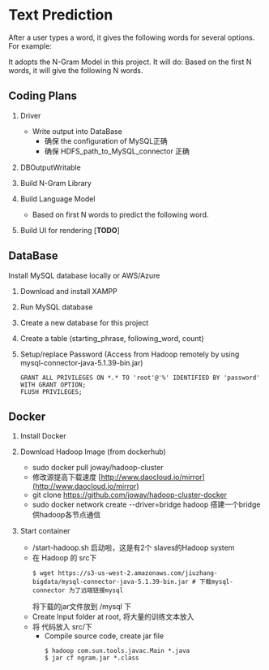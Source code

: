# Text Prediction #

After a user types a word, it gives the following words for several options. For example:


It adopts the N-Gram Model in this project.
It will do: Based on the first N words, it will give the following N words.


## Coding Plans ##

1. Driver
   * Write output into DataBase
     * 确保 the configuration of MySQL正确
     * 确保 HDFS_path_to_MySQL_connector 正确

2. DBOutputWritable

3. Build N-Gram Library

4. Build Language Model
   * Based on first N words to predict the following word.

5. Build UI for rendering [**TODO**]


## DataBase ##

Install MySQL database locally or AWS/Azure
1. Download and install XAMPP

2. Run MySQL database

3. Create a new database for this project

4. Create a table (starting_phrase, following_word, count)

5. Setup/replace Password (Access from Hadoop remotely by using mysql-connector-java-5.1.39-bin.jar)
   ```shell
   GRANT ALL PRIVILEGES ON *.* TO 'root'@'%' IDENTIFIED BY 'password' WITH GRANT OPTION;
   FLUSH PRIVILEGES;
   ```


## Docker ##

1. Install Docker

2. Download Hadoop Image (from dockerhub)
   * sudo docker pull joway/hadoop-cluster
   * 修改源提高下载速度 [http://www.daocloud.io/mirror](http://www.daocloud.io/mirror)
   * git clone https://github.com/joway/hadoop-cluster-docker
   * sudo docker network create --driver=bridge hadoop 搭建一个bridge供hadoop各节点通信
   
3. Start container
   * /start-hadoop.sh 启动啦，这是有2个 slaves的Hadoop system
   * 在 Hadoop 的 src下
     ```shell
     $ wget https://s3-us-west-2.amazonaws.com/jiuzhang-bigdata/mysql-connector-java-5.1.39-bin.jar # 下载mysql-connector 为了远端链接mysql
     ```
     将下载的jar文件放到 /mysql 下
   * Create Input folder at root, 将大量的训练文本放入
   * 将 代码放入 src/下
     * Compile source code, create jar file
       ```shell
       $ hadoop com.sun.tools.javac.Main *.java
       $ jar cf ngram.jar *.class
       ```


   
   
